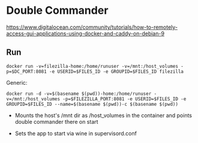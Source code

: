 # Double Commander

https://www.digitalocean.com/community/tutorials/how-to-remotely-access-gui-applications-using-docker-and-caddy-on-debian-9

## Run

```
docker run -v=filezilla-home:/home/runuser -v=/mnt:/host_volumes -p=$DC_PORT:8081 -e USERID=$FILES_ID -e GROUPID=$FILES_ID filezilla
```

Generic:

```
docker run -d -v=$(basename $(pwd))-home:/home/runuser -v=/mnt:/host_volumes -p=$FILEZILLA_PORT:8081 -e USERID=$FILES_ID -e GROUPID=$FILES_ID --name=$(basename $(pwd))-c $(basename $(pwd))
```

* Mounts the host's /mnt dir as /host_volumes in the container and points double commander there on start

* Sets the app to start via wine in supervisord.conf


